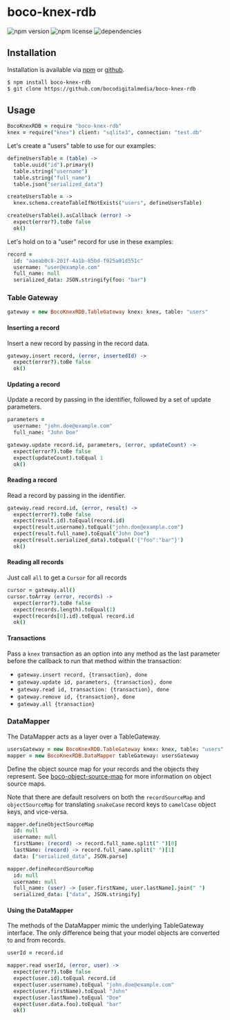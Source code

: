 # boco-knex-rdb

![npm version](https://img.shields.io/npm/v/boco-knex-rdb.svg)
![npm license](https://img.shields.io/npm/l/boco-knex-rdb.svg)
![dependencies](https://david-dm.org/bocodigitalmedia/boco-knex-rdb.png)

## Installation

Installation is available via [npm] or [github].

```bash
$ npm install boco-knex-rdb
$ git clone https://github.com/bocodigitalmedia/boco-knex-rdb
```

## Usage

```coffee
BocoKnexRDB = require "boco-knex-rdb"
knex = require("knex") client: "sqlite3", connection: "test.db"
```

Let's create a "users" table to use for our examples:

```coffee
defineUsersTable = (table) ->
  table.uuid("id").primary()
  table.string("username")
  table.string("full_name")
  table.json("serialized_data")

createUsersTable = ->
  knex.schema.createTableIfNotExists("users", defineUsersTable)

createUsersTable().asCallback (error) ->
  expect(error?).toBe false
  ok()
```

Let's hold on to a "user" record for use in these examples:

```coffee
record =
  id: "aaeab0c8-201f-4a1b-85bd-f925a01d551c"
  username: "user@example.com"
  full_name: null
  serialized_data: JSON.stringify(foo: "bar")
```

### Table Gateway

```coffee
gateway = new BocoKnexRDB.TableGateway knex: knex, table: "users"
```

#### Inserting a record

Insert a new record by passing in the record data.

```coffee
gateway.insert record, (error, insertedId) ->
  expect(error?).toBe false
  ok()
```

#### Updating a record

Update a record by passing in the identifier, followed by a set of update parameters.

```coffee
parameters =
  username: "john.doe@example.com"
  full_name: "John Doe"

gateway.update record.id, parameters, (error, updateCount) ->
  expect(error?).toBe false
  expect(updateCount).toEqual 1
  ok()
```

#### Reading a record

Read a record by passing in the identifier.

```coffee
gateway.read record.id, (error, result) ->
  expect(error?).toBe false
  expect(result.id).toEqual(record.id)
  expect(result.username).toEqual("john.doe@example.com")
  expect(result.full_name).toEqual("John Doe")
  expect(result.serialized_data).toEqual('{"foo":"bar"}')
  ok()
```

#### Reading all records

Just call `all` to get a `Cursor` for all records

```coffee
cursor = gateway.all()
cursor.toArray (error, records) ->
  expect(error?).toBe false
  expect(records.length).toEqual(1)
  expect(records[0].id).toEqual record.id
  ok()
```

#### Transactions

Pass a `knex` transaction as an option into any method as the last parameter
before the callback to run that method within the transaction:

* `gateway.insert record, {transaction}, done`
* `gateway.update id, parameters, {transaction}, done`
* `gateway.read id, transaction: {transaction}, done`
* `gateway.remove id, {transaction}, done`
* `gateway.all {transaction}`

### DataMapper

The DataMapper acts as a layer over a TableGateway.

```coffee
usersGateway = new BocoKnexRDB.TableGateway knex: knex, table: "users"
mapper = new BocoKnexRDB.DataMapper tableGateway: usersGateway
```

Define the object source map for your records and the objects they represent.
See [boco-object-source-map] for more information on object source maps.

Note that there are default resolvers on both the `recordSourceMap` and `objectSourceMap`
for translating `snakeCase` record keys to `camelCase` object keys, and vice-versa.

```coffee
mapper.defineObjectSourceMap
  id: null
  username: null
  firstName: (record) -> record.full_name.split(" ")[0]
  lastName: (record) -> record.full_name.split(" ")[1]
  data: ["serialized_data", JSON.parse]

mapper.defineRecordSourceMap
  id: null
  username: null
  full_name: (user) -> [user.firstName, user.lastName].join(" ")
  serialized_data: ["data", JSON.stringify]
```

#### Using the DataMapper

The methods of the DataMapper mimic the underlying TableGateway interface.
The only difference being that your model objects are converted to and from records.

```coffee
userId = record.id

mapper.read userId, (error, user) ->
  expect(error?).toBe false
  expect(user.id).toEqual record.id
  expect(user.username).toEqual "john.doe@example.com"
  expect(user.firstName).toEqual "John"
  expect(user.lastName).toEqual "Doe"
  expect(user.data.foo).toEqual "bar"
  ok()
```


[npm]: http://npmjs.org
[github]: http://www.github.com
[boco-object-source-map]: http://github.com/bocodigitalmedia/boco-object-source-map

